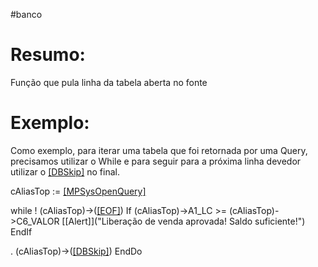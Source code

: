 #banco 



# Resumo:
Função que pula linha da tabela aberta no fonte

# Exemplo:
Como exemplo, para iterar uma tabela que foi retornada por uma Query, precisamos utilizar o While e para seguir para a próxima linha devedor utilizar o [[DBSkip]]() no final.

 cAliasTop := [[MPSysOpenQuery]](cQuery)

  while ! (cAliasTop)->([[EOF]]())
    If (cAliasTop)->A1_LC >= (cAliasTop)->C6_VALOR
	    [[Alert]]("Liberação de venda aprovada! Saldo suficiente!")
    EndIf

 .    (cAliasTop)->([[DBSkip]]())
  EndDo